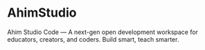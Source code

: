 # AhimStudio
Ahim Studio Code — A next-gen open development workspace for educators, creators, and coders. Build smart, teach smarter.
